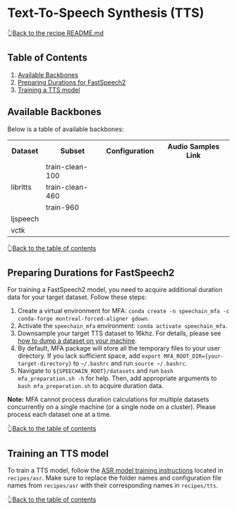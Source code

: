 # Text-To-Speech Synthesis (TTS)

👆[Back to the recipe README.md](https://github.com/ahclab/SpeeChain/tree/main/recipes#recipes-folder-of-the-speechain-toolkit)

## Table of Contents
1. [Available Backbones](https://github.com/ahclab/SpeeChain/tree/main/recipes/tts#available-backbones)
2. [Preparing Durations for FastSpeech2](https://github.com/ahclab/SpeeChain/tree/main/recipes/tts#preparing-durations-for-fastspeech2)
3. [Training a TTS model](https://github.com/ahclab/SpeeChain/tree/main/recipes/tts#training-a-tts-model)

## Available Backbones
Below is a table of available backbones:
<table>
	<tr>
	    <th>Dataset</th>
	    <th>Subset</th>
	    <th>Configuration</th>
	    <th>Audio Samples Link</th> 
	</tr>
	<tr>
	    <td rowspan="3">libritts</td>
	    <td>train-clean-100</td>
	    <td></td>
	    <td>  </td>
	</tr>
	<tr>
	    <td>train-clean-460</td>
        <td></td>
	    <td>  </td>
	</tr>
	<tr>
	    <td>train-960</td>
	    <td></td>
	    <td>  </td>
	</tr>
    <tr>
	    <td rowspan="1">ljspeech</td>
	    <td></td>
	    <td></td>
	    <td>  </td>
	</tr>
    <tr>
	    <td rowspan="1">vctk</td>
	    <td></td>
	    <td></td>
	    <td>  </td>
	</tr>
</table>

👆[Back to the table of contents](https://github.com/ahclab/SpeeChain/tree/main/recipes/tts#table-of-contents)

## Preparing Durations for FastSpeech2
For training a FastSpeech2 model, you need to acquire additional duration data for your target dataset. 
Follow these steps:
1. Create a virtual environment for MFA: `conda create -n speechain_mfa -c conda-forge montreal-forced-aligner gdown`.
2. Activate the `speechain_mfa` environment: `conda activate speechain_mfa`.
3. Downsample your target TTS dataset to 16khz. For details, please see [how to dump a dataset on your machine](https://github.com/ahclab/SpeeChain/tree/main/datasets#how-to-dump-a-dataset-on-your-machine).
4. By default, MFA package will store all the temporary files to your user directory. If you lack sufficient space, add `export MFA_ROOT_DIR={your-target-directory}` to `~/.bashrc` and run `source ~/.bashrc`.
5. Navigate to `${SPEECHAIN_ROOT}/datasets` and run `bash mfa_preparation.sh -h` for help. Then, add appropriate arguments to `bash mfa_preparation.sh` to acquire duration data.

**Note:** MFA cannot process duration calculations for multiple datasets concurrently on a single machine (or a single node on a cluster). 
Please process each dataset one at a time.

👆[Back to the table of contents](https://github.com/ahclab/SpeeChain/tree/main/recipes/tts#table-of-contents)

## Training an TTS model
To train a TTS model, follow the [ASR model training instructions](https://github.com/ahclab/SpeeChain/tree/main/recipes/asr#training-an-asr-model) located in `recipes/asr`. 
Make sure to replace the folder names and configuration file names from `recipes/asr` with their corresponding names in `recipes/tts`.

👆[Back to the table of contents](https://github.com/ahclab/SpeeChain/tree/main/recipes/tts#table-of-contents)
